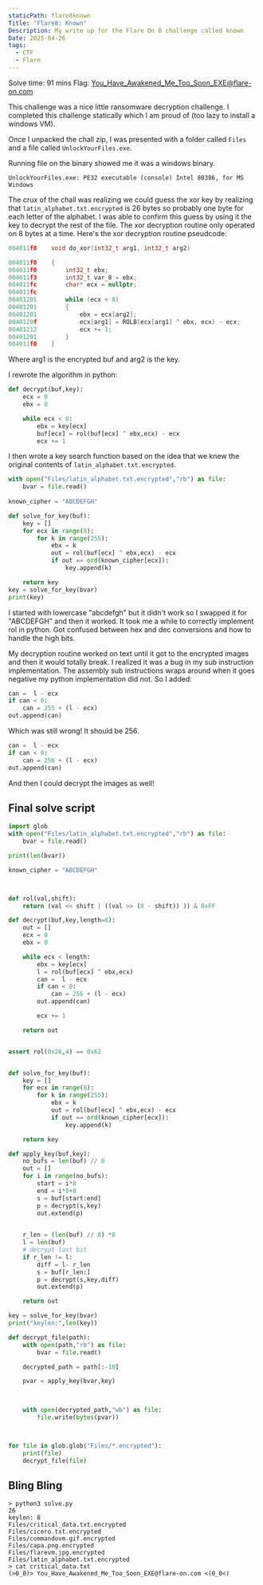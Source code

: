 ```yaml
---
staticPath: flare8known
Title: "Flare8: Known"
Description: My write up for the Flare On 8 challenge called known
Date: 2025-04-26
tags:
  - CTF
  - Flare
---
```

Solve time: 91 mins
Flag: You_Have_Awakened_Me_Too_Soon_EXE@flare-on.com

This challenge was a nice little ransomware decryption challenge. I completed this challenge statically which I am proud of (too lazy to install a windows VM). 

Once I unpacked the chall zip, I was presented with a folder called `Files` and a file called `UnlockYourFiles.exe`.

Running file on the binary showed me it was a windows binary.
```
UnlockYourFiles.exe: PE32 executable (console) Intel 80386, for MS Windows
```

The crux of the chall was realizing we could guess the xor key by realizing that `latin_alphabet.txt.encrypted` is 26 bytes so probably one byte for each letter of the alphabet. I was able to confirm this guess by using it the key to decrypt the rest of the file. The xor decryption routine only operated on 8 bytes at a time. Here's the xor decryption routine pseudcode:

```c
004011f0    void do_xor(int32_t arg1, int32_t arg2)

004011f0    {
004011f0        int32_t ebx;
004011f3        int32_t var_8 = ebx;
004011fc        char* ecx = nullptr;
004011fc        
00401201        while (ecx < 8)
00401201        {
00401201            ebx = ecx[arg2];
0040120f            ecx[arg1] = ROLB(ecx[arg1] ^ ebx, ecx) - ecx;
00401212            ecx += 1;
00401201        }
004011f0    }
```
 Where arg1 is the encrypted buf and arg2 is the key.

I rewrote the algorithm in python:
```python
def decrypt(buf,key):
    ecx = 0
    ebx = 0

    while ecx < 8:
        ebx = key[ecx]
        buf[ecx] = rol(buf[ecx] ^ ebx,ecx) - ecx
        ecx += 1
```

I then wrote a key search function based on the idea that we knew the original contents of `latin_alphabet.txt.encrypted`.

```python
with open("Files/latin_alphabet.txt.encrypted","rb") as file:
    bvar = file.read()
    
known_cipher = "ABCDEFGH"

def solve_for_key(buf):
    key = []
    for ecx in range(8):
        for k in range(255):
            ebx = k
            out = rol(buf[ecx] ^ ebx,ecx) - ecx
            if out == ord(known_cipher[ecx]):
                key.append(k)

    return key
key = solve_for_key(bvar)
print(key)
```

I started with lowercase "abcdefgh" but it didn't work so I swapped it for "ABCDEFGH" and then it worked. It took me a while to correctly implement rol in python. Got confused between hex and dec conversions and how to handle the high bits.

My decryption routine worked on text until it got to the encrypted images and then it would totally break. I realized it was a bug in my sub instruction implementation. The assembly sub instructions wraps around when it goes negative my python implementation did not. So I added:
```python
can =  l - ecx
if can < 0:
	can = 255 + (l - ecx)
out.append(can)
```

Which was still wrong! It should be 256.

```python
can =  l - ecx
if can < 0:
	can = 256 + (l - ecx)
out.append(can)
```

And then I could decrypt the images as well!

## Final solve script

```python
import glob
with open("Files/latin_alphabet.txt.encrypted","rb") as file:
    bvar = file.read()

print(len(bvar))

known_cipher = "ABCDEFGH"



def rol(val,shift):
    return (val << shift | ((val >> (8 - shift)) )) & 0xFF

def decrypt(buf,key,length=8):
    out = []
    ecx = 0
    ebx = 0

    while ecx < length:
        ebx = key[ecx]
        l = rol(buf[ecx] ^ ebx,ecx)
        can =  l - ecx
        if can < 0:
            can = 256 + (l - ecx)
        out.append(can)

        ecx += 1

    return out


assert rol(0x26,4) == 0x62


def solve_for_key(buf):
    key = []
    for ecx in range(8):
        for k in range(255):
            ebx = k
            out = rol(buf[ecx] ^ ebx,ecx) - ecx
            if out == ord(known_cipher[ecx]):
                key.append(k)

    return key

def apply_key(buf,key):
    no_bufs = len(buf) // 8
    out = []
    for i in range(no_bufs):
        start = i*8
        end = i*8+8
        s = buf[start:end]
        p = decrypt(s,key)
        out.extend(p)
    

    r_len = (len(buf) // 8) *8
    l = len(buf)
    # decrypt last bit
    if r_len != l:
        diff = l- r_len
        s = buf[r_len:]
        p = decrypt(s,key,diff)
        out.extend(p)

    return out

key = solve_for_key(bvar)
print("keylen:",len(key))

def decrypt_file(path):
    with open(path,"rb") as file:
        bvar = file.read()

    decrypted_path = path[:-10]

    pvar = apply_key(bvar,key)

  

    with open(decrypted_path,"wb") as file:
        file.write(bytes(pvar))



for file in glob.glob("Files/*.encrypted"):
    print(file)
    decrypt_file(file)
```

## Bling Bling

```
> python3 solve.py
26
keylen: 8
Files/critical_data.txt.encrypted
Files/cicero.txt.encrypted
Files/commandovm.gif.encrypted
Files/capa.png.encrypted
Files/flarevm.jpg.encrypted
Files/latin_alphabet.txt.encrypted
> cat critical_data.txt
(>0_0)> You_Have_Awakened_Me_Too_Soon_EXE@flare-on.com <(0_0<)
```
